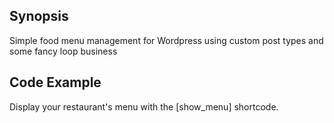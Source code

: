 ## Synopsis

Simple food menu management for Wordpress using custom post types and some fancy loop business

## Code Example

Display your restaurant's menu with the [show_menu] shortcode.